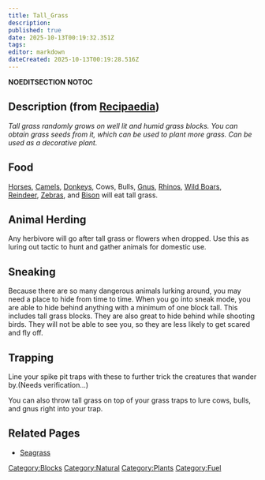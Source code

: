 ```yaml
---
title: Tall_Grass
description: 
published: true
date: 2025-10-13T00:19:32.351Z
tags: 
editor: markdown
dateCreated: 2025-10-13T00:19:28.516Z
---
```


__NOEDITSECTION__ __NOTOC__

## Description (from [Recipaedia](Recipaedia "wikilink"))

*Tall grass randomly grows on well lit and humid grass blocks. You can
obtain grass seeds from it, which can be used to plant more grass. Can
be used as a decorative plant.*

## Food

[Horses](Horse "wikilink"), [Camels](Camel "wikilink"),
[Donkeys](Donkey "wikilink"), Cows, Bulls, [Gnus](Gnu "wikilink"),
[Rhinos](Rhino "wikilink"), [Wild Boars](Wildboar "wikilink"),
[Reindeer](Reindeer "wikilink"), [Zebras](Zebra "wikilink"),
and [Bison](Bison "wikilink") will eat tall grass.

## Animal Herding

Any herbivore will go after tall grass or flowers when dropped. Use this
as luring out tactic to hunt and gather animals for domestic use.

## Sneaking

Because there are so many dangerous animals lurking around, you may need
a place to hide from time to time. When you go into sneak mode, you are
able to hide behind anything with a minimum of one block tall. This
includes tall grass blocks. They are also great to hide behind while
shooting birds. They will not be able to see you, so they are less
likely to get scared and fly off. 

## Trapping

Line your spike pit traps with these to further trick the creatures that
wander by.(Needs verification...)

You can also throw tall grass on top of your grass traps to lure cows,
bulls, and gnus right into your trap.

## Related Pages

  - [Seagrass](Seagrass "wikilink")

[Category:Blocks](Category:Blocks "wikilink")
[Category:Natural](Category:Natural "wikilink")
[Category:Plants](Category:Plants "wikilink")
[Category:Fuel](Category:Fuel "wikilink")